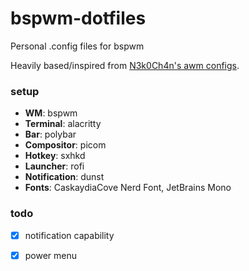 # bspwm-dotfiles
Personal .config files for bspwm

Heavily based/inspired from [N3k0Ch4n's awm configs](https://github.com/N3k0Ch4n/Another_dotfiles).

### setup
- **WM**: bspwm
- **Terminal**: alacritty
- **Bar**: polybar
- **Compositor**: picom
- **Hotkey**: sxhkd
- **Launcher**: rofi
- **Notification**: dunst
- **Fonts**: CaskaydiaCove Nerd Font, JetBrains Mono

### todo
-  [x] notification capability
-  [x] power menu

